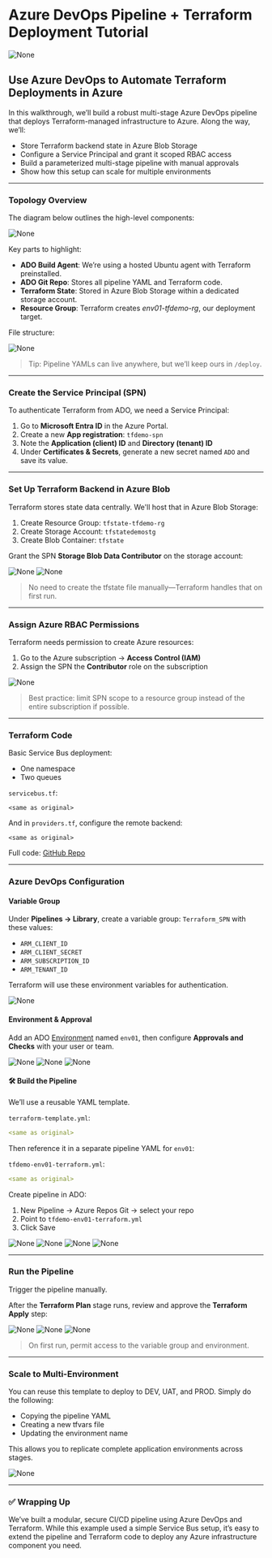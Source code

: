 # Azure DevOps Pipeline + Terraform Deployment Tutorial

![None](https://miro.medium.com/v2/resize\:fit:700/0*5iGW5XrxHIeZb-eX.png)

## Use Azure DevOps to Automate Terraform Deployments in Azure

In this walkthrough, we’ll build a robust multi-stage Azure DevOps pipeline that deploys Terraform-managed infrastructure to Azure. Along the way, we’ll:

* Store Terraform backend state in Azure Blob Storage
* Configure a Service Principal and grant it scoped RBAC access
* Build a parameterized multi-stage pipeline with manual approvals
* Show how this setup can scale for multiple environments

---

### Topology Overview

The diagram below outlines the high-level components:

![None](https://miro.medium.com/v2/resize\:fit:700/0*5iGW5XrxHIeZb-eX.png)

Key parts to highlight:

* **ADO Build Agent**: We’re using a hosted Ubuntu agent with Terraform preinstalled.
* **ADO Git Repo**: Stores all pipeline YAML and Terraform code.
* **Terraform State**: Stored in Azure Blob Storage within a dedicated storage account.
* **Resource Group**: Terraform creates *env01-tfdemo-rg*, our deployment target.

File structure:

![None](https://miro.medium.com/v2/resize\:fit:700/0*HD9rHU2N71ryGAuW.png)

> Tip: Pipeline YAMLs can live anywhere, but we’ll keep ours in `/deploy`.

---

### Create the Service Principal (SPN)

To authenticate Terraform from ADO, we need a Service Principal:

1. Go to **Microsoft Entra ID** in the Azure Portal.
2. Create a new **App registration**: `tfdemo-spn`
3. Note the **Application (client) ID** and **Directory (tenant) ID**
4. Under **Certificates & Secrets**, generate a new secret named `ADO` and save its value.

---

### Set Up Terraform Backend in Azure Blob

Terraform stores state data centrally. We'll host that in Azure Blob Storage:

1. Create Resource Group: `tfstate-tfdemo-rg`
2. Create Storage Account: `tfstatedemostg`
3. Create Blob Container: `tfstate`

Grant the SPN **Storage Blob Data Contributor** on the storage account:

![None](https://miro.medium.com/v2/resize\:fit:700/0*M2hk7fQjuvsZFPMV.png)
![None](https://miro.medium.com/v2/resize\:fit:700/0*aNWzEt0OhbJ2I03U.png)

> No need to create the tfstate file manually—Terraform handles that on first run.

---

### Assign Azure RBAC Permissions

Terraform needs permission to create Azure resources:

1. Go to the Azure subscription → **Access Control (IAM)**
2. Assign the SPN the **Contributor** role on the subscription

![None](https://miro.medium.com/v2/resize\:fit:700/0*A4td9JJmFUWkEgdj.png)

> Best practice: limit SPN scope to a resource group instead of the entire subscription if possible.

---

### Terraform Code

Basic Service Bus deployment:

* One namespace
* Two queues

`servicebus.tf`:

```hcl
<same as original>
```

And in `providers.tf`, configure the remote backend:

```hcl
<same as original>
```

Full code: [GitHub Repo](https://github.com/andrew-kelleher/terraformadopipeline)

---

### Azure DevOps Configuration

#### Variable Group

Under **Pipelines → Library**, create a variable group: `Terraform_SPN` with these values:

* `ARM_CLIENT_ID`
* `ARM_CLIENT_SECRET`
* `ARM_SUBSCRIPTION_ID`
* `ARM_TENANT_ID`

Terraform will use these environment variables for authentication.

![None](https://miro.medium.com/v2/resize\:fit:700/0*m3N_RVVxm9WznDRg.png)

#### Environment & Approval

Add an ADO [Environment](https://techcommunity.microsoft.com/t5/healthcare-and-life-sciences/azure-devops-pipelines-environments-and-variables/ba-p/3707414) named `env01`, then configure **Approvals and Checks** with your user or team.

![None](https://miro.medium.com/v2/resize\:fit:700/0*lwx6MDC8kbvKvkoY.png)
![None](https://miro.medium.com/v2/resize\:fit:700/0*aVMcQ_NuQ6cXCWC3.png)
![None](https://miro.medium.com/v2/resize\:fit:700/0*Z1LsCoH66MgO41gZ.png)

#### 🛠️ Build the Pipeline

We’ll use a reusable YAML template.

`terraform-template.yml`:

```yaml
<same as original>
```

Then reference it in a separate pipeline YAML for `env01`:

`tfdemo-env01-terraform.yml`:

```yaml
<same as original>
```

Create pipeline in ADO:

1. New Pipeline → Azure Repos Git → select your repo
2. Point to `tfdemo-env01-terraform.yml`
3. Click Save

![None](https://miro.medium.com/v2/resize\:fit:700/0*yY-R-oUlT_HlVX7J.png)
![None](https://miro.medium.com/v2/resize\:fit:700/0*9o7gmDvrioFMgTh7.png)
![None](https://miro.medium.com/v2/resize\:fit:700/0*T5kb7_y4Q6Noot5l.png)
![None](https://miro.medium.com/v2/resize\:fit:700/0*y_2ke5BSfJ4SWxe4.png)

---

### Run the Pipeline

Trigger the pipeline manually.

After the **Terraform Plan** stage runs, review and approve the **Terraform Apply** step:

![None](https://miro.medium.com/v2/resize\:fit:700/0*PwxzGCYXsD6Gx4mt.png)
![None](https://miro.medium.com/v2/resize\:fit:700/0*1dUp-tbM2maDzGay.png)
![None](https://miro.medium.com/v2/resize\:fit:700/0*7LhlW8AthtNelYR8.png)

> On first run, permit access to the variable group and environment.

---

### Scale to Multi-Environment

You can reuse this template to deploy to DEV, UAT, and PROD. Simply do the following:

* Copying the pipeline YAML
* Creating a new tfvars file
* Updating the environment name

This allows you to replicate complete application environments across stages.

![None](https://miro.medium.com/v2/resize\:fit:700/0*BuyRRwrLmfHWVqnO.png)

---

### ✅ Wrapping Up

We’ve built a modular, secure CI/CD pipeline using Azure DevOps and Terraform. While this example used a simple Service Bus setup, it’s easy to extend the pipeline and Terraform code to deploy any Azure infrastructure component you need.
